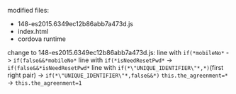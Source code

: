 modified files:
- 148-es2015.6349ec12b86abb7a473d.js
- index.html
- cordova runtime

change to 148-es2015.6349ec12b86abb7a473d.js:
line with `if(*mobileNo*` -> `if(false&&*mobileNo*`
line with `if(*isNeedResetPwd*` -> `if(false&&*isNeedResetPwd*`
line with `if(*\"UNIQUE_IDENTIFIER\"*,*)`(first right pair) -> `if(*\"UNIQUE_IDENTIFIER\"*,false&&*)`
`this.the_agreenment=*` -> `this.the_agreenment=1`
